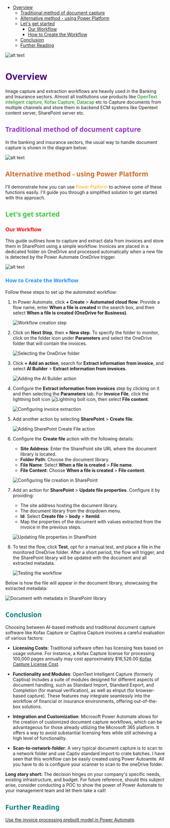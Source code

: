 
- [Overview](#overview)
  - [Traditional method of document capture ](#traditional-method-of-document-capture-)
  - [Alternative method - using Power Platform ](#alternative-method---using-power-platform-)
  - [Let's get started](#lets-get-started)
    - [Our Workflow](#our-workflow)
    - [How to Create the Workflow](#how-to-create-the-workflow)
  - [Conclusion](#conclusion)
  - [Further Reading](#further-reading)

![alt text](images\OpenTextOrPowerAutomate.png)
# <span style="color: Indigo;Font-family: Segoe UI, sans-serif;">Overview</span>

Image capture and extraction workflows are heavily used in the Banking and Insurance sectors. Almost all institutions use products like <span style="color:green;">OpenText inteligent capture, Kofax Capture, Datacap </span> etc to Capture documents from multiple channels and store them in backend ECM systems like Opentext content server, SharePoint server etc.


## <span style="color: DarkOrchid;Font-family: Segoe UI, sans-serif;">Traditional method of document capture </span>

In the banking and insurance sectors, the usual way to handle document capture is shown in the diagram below:

![alt text](images\image-58.png)

## <span style="color: Chocolate;Font-family: Segoe UI, sans-serif;">Alternative method - using Power Platform </span>

I'll demonstrate how you can use <span style="color:orange;">Power Platform</span> to achieve some of these functions easily. I'll guide you through a simplified solution to get started with this approach.

## <span style="color: LimeGreen;Font-family: Segoe UI, sans-serif;">Let's get started</span>

### <span style="color: Red;Font-family: Segoe UI, sans-serif;">Our Workflow</span>

This guide outlines how to capture and extract data from invoices and store them in SharePoint using a simple workflow. Invoices are placed in a dedicated folder on OneDrive and processed automatically when a new file is detected by the Power Automate OneDrive trigger.

![alt text](images\image-59.png)

### <span style="color: DodgerBlue;Font-family: Segoe UI, sans-serif;">How to Create the Workflow</span>

Follow these steps to set up the automated workflow:

1. In Power Automate, click **+ Create** > **Automated cloud flow**. Provide a flow name, enter **When a file is created** in the search box, and then select **When a file is created (OneDrive for Business)**.

   ![Workflow creation step](images\image-47.png)

2. Click on **Next Step**, then **+ New step**. To specify the folder to monitor, click on the folder icon under **Parameters** and select the OneDrive folder that will contain the invoices.

   ![Selecting the OneDrive folder](images\image-48.png)

3. Click **+ Add an action**, search for **Extract information from invoice**, and select **AI Builder** > **Extract information from invoices**.

   ![Adding the AI Builder action](images\image-49.png)

4. Configure the **Extract information from invoices** step by clicking on it and then selecting the **Parameters** tab. For **Invoice File**, click the lightning bolt icon ![Lightning bolt icon](images\image-50.png), then select **File content**.

   ![Configuring invoice extraction](images\image-51.png)

5. Add another action by selecting **SharePoint** > **Create file**.

   ![Adding SharePoint Create File action](images\image-53.png)

6. Configure the **Create file** action with the following details:
   - **Site Address**: Enter the SharePoint site URL where the document library is located.
   - **Folder Path**: Choose the document library.
   - **File Name**: Select **When a file is created** > **File name**.
   - **File Content**: Choose **When a file is created** > **File content**.

   ![Configuring file creation in SharePoint](images\image-54.png)

7. Add an action for **SharePoint** > **Update file properties**. Configure it by providing:
   - The site address hosting the document library.
   - The document library from the dropdown menu.
   - **Id**: Select **Create file** > **body** > **ItemId**.
   - Map the properties of the document with values extracted from the invoice in the previous steps.

   ![Updating file properties in SharePoint](images\image-55.png)

8. To test the flow, click **Test**, opt for a manual test, and place a file in the monitored OneDrive folder. After a short period, the flow will trigger, and the SharePoint library will be updated with the document and all extracted metadata.

   ![Testing the workflow](images\image-56.png)

Below is how the file will appear in the document library, showcasing the extracted metadata:

![Document with metadata in SharePoint library](images\image-57.png)

## <span style="color: Teal;Font-family: Segoe UI, sans-serif;">Conclusion</span>

Choosing between AI-based methods and traditional document capture software like Kofax Capture or Captiva Capture involves a careful evaluation of various factors:

- **Licensing Costs**: Traditional software often has licensing fees based on usage volume. For instance, a Kofax Capture license for processing 100,000 pages annually may cost approximately $16,526.00 [Kofax Capture License Cost](https://www.shi.com/product/42180951/Kofax-Capture-License).
  
- **Functionality and Modules**: OpenText Intelligent Capture (formerly Captiva) includes a suite of modules designed for different aspects of document handling, such as Standard Import, Standard Export, and Completion (for manual verification), as well as eInput (for browser-based capture). These features may integrate seamlessly into the workflow of financial or insurance environments, offering out-of-the-box solutions.

- **Integration and Customization**: Microsoft Power Automate allows for the creation of customized document capture workflows, which can be advantageous for those already utilizing the Microsoft 365 platform. It offers a way to avoid substantial licensing fees while still achieving a high level of functionality.

- **Scan-to-network-folder**: A very typical document capture is to scan to a network folder and use Captiv standard import to crate batches. I have seen that this workflow can be easily created using Power Autoamte. All you have to do is configure your scanner to scan to the oneDrive folder.

**Long story short:** The decision hinges on your company's specific needs, existing infrastructure, and budget. For future reference, should this subject arise, consider conducting a POC to show the power of Power Automate to your management team and let them take a call!

## <span style="color: Teal;Font-family: Segoe UI, sans-serif;">Further Reading</span>

[Use the invoice processing prebuilt model in Power Automate](https://learn.microsoft.com/en-us/ai-builder/flow-invoice-processing#output).
